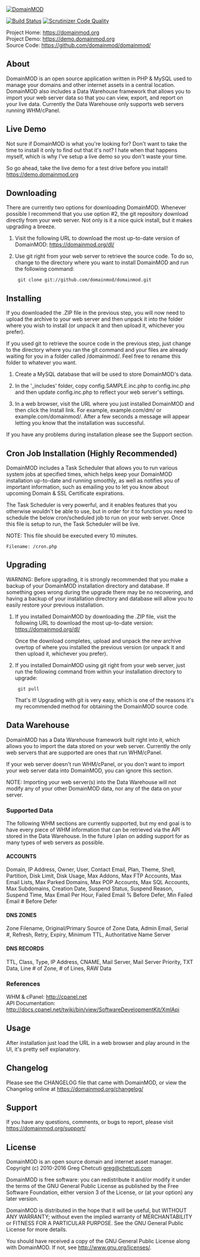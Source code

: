 [![DomainMOD](https://domainmod.org/images/logo.png)](https://domainmod.org)

[![Build Status](https://scrutinizer-ci.com/g/domainmod/domainmod/badges/build.png?b=master)](https://scrutinizer-ci.com/g/domainmod/domainmod/?branch=master) [![Scrutinizer Code Quality](https://scrutinizer-ci.com/g/domainmod/domainmod/badges/quality-score.png?b=master)](https://scrutinizer-ci.com/g/domainmod/domainmod/?branch=master)

Project Home: https://domainmod.org  
Project Demo: https://demo.domainmod.org  
Source Code: https://github.com/domainmod/domainmod/  

## About
DomainMOD is an open source application written in PHP & MySQL used to manage your domains and other internet assets in a central location. DomainMOD also includes a Data Warehouse framework that allows you to import your web server data so that you can view, export, and report on your live data. Currently the Data Warehouse only supports web servers running WHM/cPanel.


## Live Demo
Not sure if DomainMOD is what you're looking for? Don't want to take the time to install it only to find out that it's not? I hate when that happens myself, which is why I've setup a live demo so you don't waste your time.  

So go ahead, take the live demo for a test drive before you install! https://demo.domainmod.org  


## Downloading
There are currently two options for downloading DomainMOD. Whenever possible I recommend that you use option #2, the git repository download directly from your web server. Not only is it a nice quick install, but it makes upgrading a breeze.

1. Visit the following URL to download the most up-to-date version of DomainMOD: https://domainmod.org/dl/

2. Use git right from your web server to retrieve the source code. To do so, change to the directory where you want to install DomainMOD and run the following command:  

        git clone git://github.com/domainmod/domainmod.git  


## Installing
If you downloaded the .ZIP file in the previous step, you will now need to upload the archive to your web server and then unpack it into the folder where you wish to install (or unpack it and then upload it, whichever you prefer).

If you used git to retrieve the source code in the previous step, just change to the directory where you ran the git command and your files are already waiting for you in a folder called /domainmod/. Feel free to rename this folder to whatever you want.

1. Create a MySQL database that will be used to store DomainMOD's data.  

2. In the '_includes' folder, copy config.SAMPLE.inc.php to config.inc.php and then update config.inc.php to reflect your web server's settings.  

3. In a web browser, visit the URL where you just installed DomainMOD and then click the Install link. For example, example.com/dm/ or example.com/domainmod/. After a few seconds a message will appear letting you know that the installation was successful.  

If you have any problems during installation please see the Support section.


## Cron Job Installation (Highly Recommended)
DomainMOD includes a Task Scheduler that allows you to run various system jobs at specified times, which helps keep your DomainMOD installation up-to-date and running smoothly, as well as notifies you of important information, such as emailing you to let you know about upcoming Domain & SSL Certificate expirations.

The Task Scheduler is very powerful, and it enables features that you otherwise wouldn't be able to use, but in order for it to function you need to schedule the below cron/scheduled job to run on your web server. Once this file is setup to run, the Task Scheduler will be live.

NOTE: This file should be executed every 10 minutes.

    Filename: /cron.php


## Upgrading
WARNING: Before upgrading, it is strongly recommended that you make a backup of your DomainMOD installation directory and database. If something goes wrong during the upgrade there may be no recovering, and having a backup of your installation directory and database will allow you to easily restore your previous installation.

1. If you installed DomainMOD by downloading the .ZIP file, visit the following URL to download the most up-to-date version: https://domainmod.org/dl/  

   Once the download completes, upload and unpack the new archive overtop of where you installed the previous version (or unpack it and then upload it, whichever you prefer).  

2. If you installed DomainMOD using git right from your web server, just run the following command from within your installation directory to upgrade:  

        git pull  
    
    That's it! Upgrading with git is very easy, which is one of the reasons it's my recommended method for obtaining the DomainMOD source code.  


## Data Warehouse

DomainMOD has a Data Warehouse framework built right into it, which allows you to import the data stored on your web server. Currently the only web servers that are supported are ones that run WHM/cPanel.

If your web server doesn't run WHM/cPanel, or you don't want to import your web server data into DomainMOD, you can ignore this section.

NOTE: Importing your web server(s) into the Data Warehouse will not modify any of your other DomainMOD data, nor any of the data on your server.

### Supported Data
The following WHM sections are currently supported, but my end goal is to have every piece of WHM information that can be retrieved via the API stored in the Data Warehouse. In the future I plan on adding support for as many types of web servers as possible.  

#### ACCOUNTS
Domain, IP Address, Owner, User, Contact Email, Plan, Theme, Shell, Partition, Disk Limit, Disk Usage, Max Addons, Max FTP Accounts, Max Email Lists, Max Parked Domains, Max POP Accounts, Max SQL Accounts, Max Subdomains, Creation Date, Suspend Status, Suspend Reason, Suspend Time, Max Email Per Hour, Failed Email % Before Defer, Min Failed Email # Before Defer

#### DNS ZONES

Zone Filename, Original/Primary Source of Zone Data, Admin Email, Serial #, Refresh, Retry, Expiry, Minimum TTL, Authoritative Name Server

#### DNS RECORDS

TTL, Class, Type, IP Address, CNAME, Mail Server, Mail Server Priority, TXT Data, Line # of Zone, # of Lines, RAW Data

### References
WHM & cPanel: http://cpanel.net  
API Documentation: http://docs.cpanel.net/twiki/bin/view/SoftwareDevelopmentKit/XmlApi  


## Usage
After installation just load the URL in a web browser and play around in the UI, it's pretty self explanatory.  


## Changelog
Please see the CHANGELOG file that came with DomainMOD, or view the Changelog online at https://domainmod.org/changelog/


## Support
If you have any questions, comments, or bugs to report, please visit https://domainmod.org/support/


## License
DomainMOD is an open source domain and internet asset manager.  
Copyright (c) 2010-2016 Greg Chetcuti <greg@chetcuti.com>  

DomainMOD is free software: you can redistribute it and/or modify it under the terms of the GNU General Public License as published by the Free Software Foundation, either version 3 of the License, or (at your option) any later version.  

DomainMOD is distributed in the hope that it will be useful, but WITHOUT ANY WARRANTY; without even the implied warranty of MERCHANTABILITY or FITNESS FOR A PARTICULAR PURPOSE. See the GNU General Public License for more details.  

You should have received a copy of the GNU General Public License along with DomainMOD. If not, see http://www.gnu.org/licenses/.
